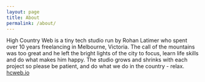 ```yaml
---
layout: page
title: About
permalink: /about/
---
```


High Country Web is a tiny tech studio run by Rohan Latimer who spent over 10 years freelancing in Melbourne, Victoria. The call of the mountains was too great and he left the bright lights of the city to focus, learn life skills and do what makes him happy. The studio grows and shrinks with each project so please be patient, and do what we do in the country - relax. [hcweb.io](https://hcweb.io/)